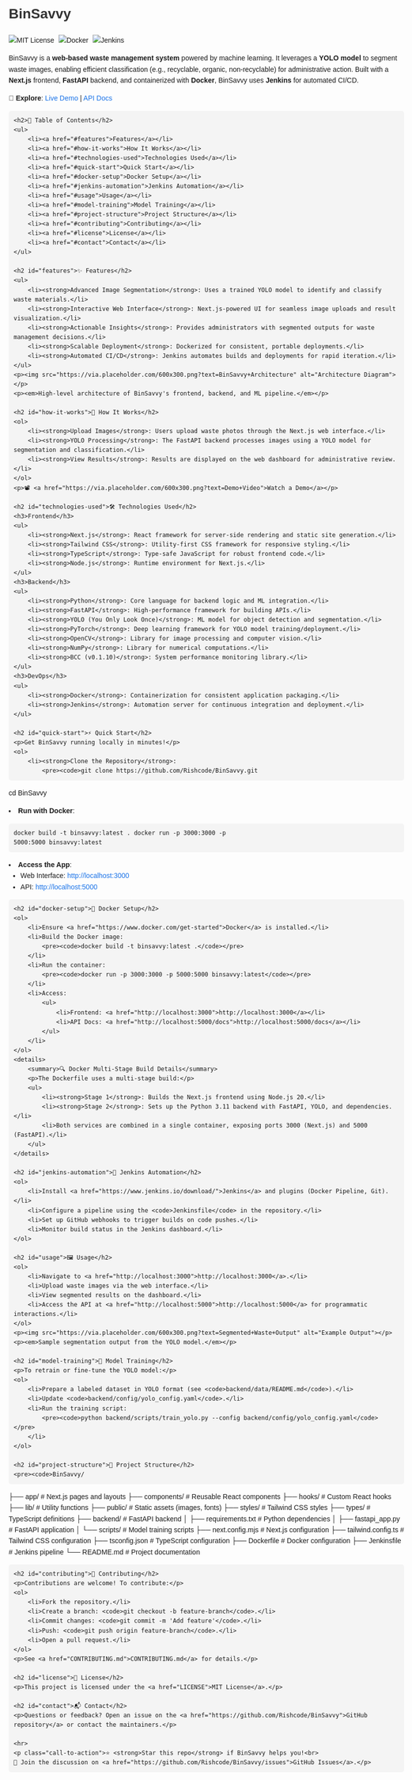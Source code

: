 <!DOCTYPE html>
<html lang="en">
<head>
    <meta charset="UTF-8">
    <meta name="viewport" content="width=device-width, initial-scale=1.0">
    <title>BinSavvy</title>
    <style>
        body {
            font-family: Arial, sans-serif;
            line-height: 1.6;
            max-width: 800px;
            margin: 0 auto;
            padding: 20px;
        }
        h1, h2, h3 {
            color: #333;
        }
        a {
            color: #1a73e8;
            text-decoration: none;
        }
        a:hover {
            text-decoration: underline;
        }
        .badge {
            margin-right: 5px;
        }
        details {
            margin: 10px 0;
            padding: 10px;
            border: 1px solid #ddd;
            border-radius: 5px;
        }
        summary {
            cursor: pointer;
            font-weight: bold;
        }
        pre {
            background: #f4f4f4;
            padding: 10px;
            border-radius: 5px;
            overflow-x: auto;
        }
        img {
            max-width: 100%;
            height: auto;
        }
        .call-to-action {
            margin-top: 20px;
            font-style: italic;
        }
    </style>
</head>
<body>
    <h1>BinSavvy</h1>
    <p>
        <img src="https://img.shields.io/badge/License-MIT-green.svg" alt="MIT License" class="badge">
        <img src="https://img.shields.io/badge/Docker-Enabled-blue.svg" alt="Docker" class="badge">
        <img src="https://img.shields.io/badge/Jenkins-CI%2FCD-orange.svg" alt="Jenkins" class="badge">
    </p>
    <p>BinSavvy is a <strong>web-based waste management system</strong> powered by machine learning. It leverages a <strong>YOLO model</strong> to segment waste images, enabling efficient classification (e.g., recyclable, organic, non-recyclable) for administrative action. Built with a <strong>Next.js</strong> frontend, <strong>FastAPI</strong> backend, and containerized with <strong>Docker</strong>, BinSavvy uses <strong>Jenkins</strong> for automated CI/CD.</p>
    <p>🌟 <strong>Explore</strong>: <a href="https://placeholder.com">Live Demo</a> | <a href="https://placeholder.com">API Docs</a></p>

    <h2>📖 Table of Contents</h2>
    <ul>
        <li><a href="#features">Features</a></li>
        <li><a href="#how-it-works">How It Works</a></li>
        <li><a href="#technologies-used">Technologies Used</a></li>
        <li><a href="#quick-start">Quick Start</a></li>
        <li><a href="#docker-setup">Docker Setup</a></li>
        <li><a href="#jenkins-automation">Jenkins Automation</a></li>
        <li><a href="#usage">Usage</a></li>
        <li><a href="#model-training">Model Training</a></li>
        <li><a href="#project-structure">Project Structure</a></li>
        <li><a href="#contributing">Contributing</a></li>
        <li><a href="#license">License</a></li>
        <li><a href="#contact">Contact</a></li>
    </ul>

    <h2 id="features">✨ Features</h2>
    <ul>
        <li><strong>Advanced Image Segmentation</strong>: Uses a trained YOLO model to identify and classify waste materials.</li>
        <li><strong>Interactive Web Interface</strong>: Next.js-powered UI for seamless image uploads and result visualization.</li>
        <li><strong>Actionable Insights</strong>: Provides administrators with segmented outputs for waste management decisions.</li>
        <li><strong>Scalable Deployment</strong>: Dockerized for consistent, portable deployments.</li>
        <li><strong>Automated CI/CD</strong>: Jenkins automates builds and deployments for rapid iteration.</li>
    </ul>
    <p><img src="https://via.placeholder.com/600x300.png?text=BinSavvy+Architecture" alt="Architecture Diagram"></p>
    <p><em>High-level architecture of BinSavvy's frontend, backend, and ML pipeline.</em></p>

    <h2 id="how-it-works">🚀 How It Works</h2>
    <ol>
        <li><strong>Upload Images</strong>: Users upload waste photos through the Next.js web interface.</li>
        <li><strong>YOLO Processing</strong>: The FastAPI backend processes images using a YOLO model for segmentation and classification.</li>
        <li><strong>View Results</strong>: Results are displayed on the web dashboard for administrative review.</li>
    </ol>
    <p>📽️ <a href="https://via.placeholder.com/600x300.png?text=Demo+Video">Watch a Demo</a></p>

    <h2 id="technologies-used">🛠️ Technologies Used</h2>
    <h3>Frontend</h3>
    <ul>
        <li><strong>Next.js</strong>: React framework for server-side rendering and static site generation.</li>
        <li><strong>Tailwind CSS</strong>: Utility-first CSS framework for responsive styling.</li>
        <li><strong>TypeScript</strong>: Type-safe JavaScript for robust frontend code.</li>
        <li><strong>Node.js</strong>: Runtime environment for Next.js.</li>
    </ul>
    <h3>Backend</h3>
    <ul>
        <li><strong>Python</strong>: Core language for backend logic and ML integration.</li>
        <li><strong>FastAPI</strong>: High-performance framework for building APIs.</li>
        <li><strong>YOLO (You Only Look Once)</strong>: ML model for object detection and segmentation.</li>
        <li><strong>PyTorch</strong>: Deep learning framework for YOLO model training/deployment.</li>
        <li><strong>OpenCV</strong>: Library for image processing and computer vision.</li>
        <li><strong>NumPy</strong>: Library for numerical computations.</li>
        <li><strong>BCC (v0.1.10)</strong>: System performance monitoring library.</li>
    </ul>
    <h3>DevOps</h3>
    <ul>
        <li><strong>Docker</strong>: Containerization for consistent application packaging.</li>
        <li><strong>Jenkins</strong>: Automation server for continuous integration and deployment.</li>
    </ul>

    <h2 id="quick-start">⚡ Quick Start</h2>
    <p>Get BinSavvy running locally in minutes!</p>
    <ol>
        <li><strong>Clone the Repository</strong>:
            <pre><code>git clone https://github.com/Rishcode/BinSavvy.git
cd BinSavvy</code></pre>
        </li>
        <li><strong>Run with Docker</strong>:
            <pre><code>docker build -t binsavvy:latest .
docker run -p 3000:3000 -p 5000:5000 binsavvy:latest</code></pre>
        </li>
        <li><strong>Access the App</strong>:
            <ul>
                <li>Web Interface: <a href="http://localhost:3000">http://localhost:3000</a></li>
                <li>API: <a href="http://localhost:5000">http://localhost:5000</a></li>
            </ul>
        </li>
    </ol>

    <h2 id="docker-setup">🐳 Docker Setup</h2>
    <ol>
        <li>Ensure <a href="https://www.docker.com/get-started">Docker</a> is installed.</li>
        <li>Build the Docker image:
            <pre><code>docker build -t binsavvy:latest .</code></pre>
        </li>
        <li>Run the container:
            <pre><code>docker run -p 3000:3000 -p 5000:5000 binsavvy:latest</code></pre>
        </li>
        <li>Access:
            <ul>
                <li>Frontend: <a href="http://localhost:3000">http://localhost:3000</a></li>
                <li>API Docs: <a href="http://localhost:5000/docs">http://localhost:5000/docs</a></li>
            </ul>
        </li>
    </ol>
    <details>
        <summary>🔍 Docker Multi-Stage Build Details</summary>
        <p>The Dockerfile uses a multi-stage build:</p>
        <ul>
            <li><strong>Stage 1</strong>: Builds the Next.js frontend using Node.js 20.</li>
            <li><strong>Stage 2</strong>: Sets up the Python 3.11 backend with FastAPI, YOLO, and dependencies.</li>
            <li>Both services are combined in a single container, exposing ports 3000 (Next.js) and 5000 (FastAPI).</li>
        </ul>
    </details>

    <h2 id="jenkins-automation">🔄 Jenkins Automation</h2>
    <ol>
        <li>Install <a href="https://www.jenkins.io/download/">Jenkins</a> and plugins (Docker Pipeline, Git).</li>
        <li>Configure a pipeline using the <code>Jenkinsfile</code> in the repository.</li>
        <li>Set up GitHub webhooks to trigger builds on code pushes.</li>
        <li>Monitor build status in the Jenkins dashboard.</li>
    </ol>

    <h2 id="usage">🖼️ Usage</h2>
    <ol>
        <li>Navigate to <a href="http://localhost:3000">http://localhost:3000</a>.</li>
        <li>Upload waste images via the web interface.</li>
        <li>View segmented results on the dashboard.</li>
        <li>Access the API at <a href="http://localhost:5000">http://localhost:5000</a> for programmatic interactions.</li>
    </ol>
    <p><img src="https://via.placeholder.com/600x300.png?text=Segmented+Waste+Output" alt="Example Output"></p>
    <p><em>Sample segmentation output from the YOLO model.</em></p>

    <h2 id="model-training">🧠 Model Training</h2>
    <p>To retrain or fine-tune the YOLO model:</p>
    <ol>
        <li>Prepare a labeled dataset in YOLO format (see <code>backend/data/README.md</code>).</li>
        <li>Update <code>backend/config/yolo_config.yaml</code>.</li>
        <li>Run the training script:
            <pre><code>python backend/scripts/train_yolo.py --config backend/config/yolo_config.yaml</code></pre>
        </li>
    </ol>

    <h2 id="project-structure">📂 Project Structure</h2>
    <pre><code>BinSavvy/
├── app/                    # Next.js pages and layouts
├── components/             # Reusable React components
├── hooks/                 # Custom React hooks
├── lib/                   # Utility functions
├── public/                # Static assets (images, fonts)
├── styles/                # Tailwind CSS styles
├── types/                 # TypeScript definitions
├── backend/               # FastAPI backend
│   ├── requirements.txt   # Python dependencies
│   ├── fastapi_app.py     # FastAPI application
│   └── scripts/           # Model training scripts
├── next.config.mjs        # Next.js configuration
├── tailwind.config.ts     # Tailwind CSS configuration
├── tsconfig.json          # TypeScript configuration
├── Dockerfile             # Docker configuration
├── Jenkinsfile            # Jenkins pipeline
└── README.md              # Project documentation
</code></pre>

    <h2 id="contributing">🤝 Contributing</h2>
    <p>Contributions are welcome! To contribute:</p>
    <ol>
        <li>Fork the repository.</li>
        <li>Create a branch: <code>git checkout -b feature-branch</code>.</li>
        <li>Commit changes: <code>git commit -m 'Add feature'</code>.</li>
        <li>Push: <code>git push origin feature-branch</code>.</li>
        <li>Open a pull request.</li>
    </ol>
    <p>See <a href="CONTRIBUTING.md">CONTRIBUTING.md</a> for details.</p>

    <h2 id="license">📜 License</h2>
    <p>This project is licensed under the <a href="LICENSE">MIT License</a>.</p>

    <h2 id="contact">📬 Contact</h2>
    <p>Questions or feedback? Open an issue on the <a href="https://github.com/Rishcode/BinSavvy">GitHub repository</a> or contact the maintainers.</p>

    <hr>
    <p class="call-to-action">⭐ <strong>Star this repo</strong> if BinSavvy helps you!<br>
    💬 Join the discussion on <a href="https://github.com/Rishcode/BinSavvy/issues">GitHub Issues</a>.</p>
</body>
</html>

